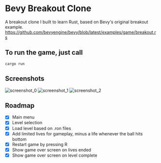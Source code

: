 # Bevy Breakout Clone

A breakout clone I built to learn Rust, based on Bevy's original breakout example.
https://github.com/bevyengine/bevy/blob/latest/examples/game/breakout.rs

## To run the game, just call

```cargo run```

## Screenshots

![screenshot_0](https://github.com/zhifez/bevy-breakout/blob/master/screenshots/screenshot_0.png)
![screenshot_1](https://github.com/zhifez/bevy-breakout/blob/master/screenshots/screenshot_1.png)
![screenshot_2](https://github.com/zhifez/bevy-breakout/blob/master/screenshots/screenshot_2.png)

## Roadmap

- [X] Main menu
- [X] Level selection
- [X] Load level based on .ron files
- [X] Add limited lives for gameplay, minus a life whenever the ball hits bottom
- [X] Restart game by pressing R
- [X] Show game over screen on lives ended
- [X] Show game over screen on level complete